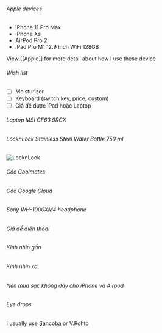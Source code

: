###### Apple devices

- iPhone 11 Pro Max
- iPhone Xs
- AirPod Pro 2
- iPad Pro M1 12.9 inch WiFi 128GB

View [[Apple]] for more detail about how I use these device
###### Wish list

- [ ] Moisturizer
- [ ] Keyboard (switch key, price, custom)
- [ ] Giá để được iPad hoặc Laptop

###### Laptop MSI GF63 9RCX

###### LocknLock Stainless Steel Water Bottle 750 ml

![LocknLock](https://assets.central.co.th/locknlock-stainlesssteelwaterbottle550mllhc3249nvyblue-CDS14315787-1?$JPEG$&wid=550)

###### Cốc Coolmates
###### Cốc Google Cloud
###### Sony WH-1000XM4 headphone
###### Giá để điện thoại
###### Kính nhìn gần
###### Kính nhìn xa
###### Nên mua sạc không dây cho iPhone và Airpod
###### Eye drops
I usually use [Sancoba](https://www.pharmacity.vn/dung-dich-nho-mat-cai-thien-chuc-nang-dieu-tiet-sancoba-eye-drops-5ml.html) or V.Rohto